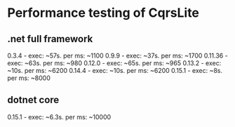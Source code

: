 ﻿# Performance testing of CqrsLite

## .net full framework
0.3.4   - exec: ~57s. per ms: ~1100
0.9.9   - exec: ~37s. per ms: ~1700
0.11.36 - exec: ~63s. per ms: ~980
0.12.0  - exec: ~65s. per ms: ~965
0.13.2  - exec: ~10s. per ms: ~6200
0.14.4  - exec: ~10s. per ms: ~6200
0.15.1  - exec: ~8s.  per ms: ~8000

## dotnet core
0.15.1  - exec: ~6.3s. per ms: ~10000